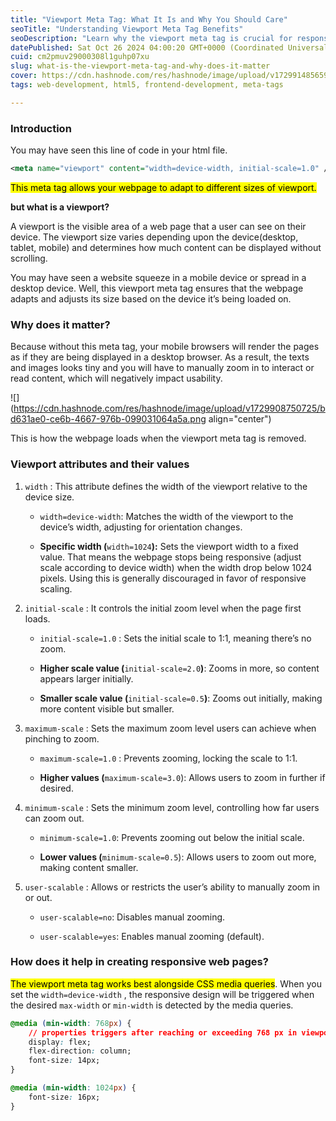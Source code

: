 ```yaml
---
title: "Viewport Meta Tag: What It Is and Why You Should Care"
seoTitle: "Understanding Viewport Meta Tag Benefits"
seoDescription: "Learn why the viewport meta tag is crucial for responsive web design and how it enhances the user experience on various devices"
datePublished: Sat Oct 26 2024 04:00:20 GMT+0000 (Coordinated Universal Time)
cuid: cm2pmuv29000308l1guhp07xu
slug: what-is-the-viewport-meta-tag-and-why-does-it-matter
cover: https://cdn.hashnode.com/res/hashnode/image/upload/v1729914856593/2b32c904-e70a-4913-bac5-ae300ae08107.png
tags: web-development, html5, frontend-development, meta-tags

---
```


### Introduction

You may have seen this line of code in your html file.

```xml
<meta name="viewport" content="width=device-width, initial-scale=1.0" />
```

<mark>This meta tag allows your webpage to adapt to different sizes of viewport.</mark>

**but what is a viewport?**

A viewport is the visible area of a web page that a user can see on their device. The viewport size varies depending upon the device(desktop, tablet, mobile) and determines how much content can be displayed without scrolling.

You may have seen a website squeeze in a mobile device or spread in a desktop device. Well, this viewport meta tag ensures that the webpage adapts and adjusts its size based on the device it’s being loaded on.

### Why does it matter?

Because without this meta tag, your mobile browsers will render the pages as if they are being displayed in a desktop browser. As a result, the texts and images looks tiny and you will have to manually zoom in to interact or read content, which will negatively impact usability.

![](https://cdn.hashnode.com/res/hashnode/image/upload/v1729908750725/bd631ae0-ce6b-4667-976b-099031064a5a.png align="center")

This is how the webpage loads when the viewport meta tag is removed.

### Viewport attributes and their values

1. `width` : This attribute defines the width of the viewport relative to the device size.
    
    * `width=device-width`: Matches the width of the viewport to the device’s width, adjusting for orientation changes.
        
    * **Specific width (**`width=1024`**):** Sets the viewport width to a fixed value. That means the webpage stops being responsive (adjust scale according to device width) when the width drop below 1024 pixels. Using this is generally discouraged in favor of responsive scaling.
        
2. `initial-scale` : It controls the initial zoom level when the page first loads.
    
    * `initial-scale=1.0` : Sets the initial scale to 1:1, meaning there’s no zoom.
        
    * **Higher scale value (**`initial-scale=2.0`**)**: Zooms in more, so content appears larger initially.
        
    * **Smaller scale value (**`initial-scale=0.5`**)**: Zooms out initially, making more content visible but smaller.
        
3. `maximum-scale` : Sets the maximum zoom level users can achieve when pinching to zoom.
    
    * `maximum-scale=1.0` : Prevents zooming, locking the scale to 1:1.
        
    * **Higher values (**`maximum-scale=3.0`): Allows users to zoom in further if desired.
        
4. `minimum-scale` : Sets the minimum zoom level, controlling how far users can zoom out.
    
    * `minimum-scale=1.0`: Prevents zooming out below the initial scale.
        
    * **Lower values (**`minimum-scale=0.5`): Allows users to zoom out more, making content smaller.
        
5. `user-scalable` : Allows or restricts the user’s ability to manually zoom in or out.
    
    * `user-scalable=no`: Disables manual zooming.
        
    * `user-scalable=yes`: Enables manual zooming (default).
        

### How does it help in creating responsive web pages?

<mark>The viewport meta tag works best alongside CSS media queries</mark>. When you set the `width=device-width` , the responsive design will be triggered when the desired `max-width` or `min-width` is detected by the media queries.

```css
@media (min-width: 768px) {
    // properties triggers after reaching or exceeding 768 px in viewport width
    display: flex;
    flex-direction: column;
    font-size: 14px;
}

@media (min-width: 1024px) {
    font-size: 16px;
}
```